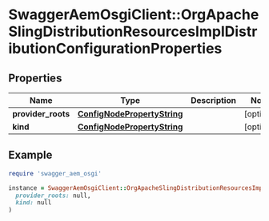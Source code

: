# SwaggerAemOsgiClient::OrgApacheSlingDistributionResourcesImplDistributionConfigurationProperties

## Properties

| Name | Type | Description | Notes |
| ---- | ---- | ----------- | ----- |
| **provider_roots** | [**ConfigNodePropertyString**](ConfigNodePropertyString.md) |  | [optional] |
| **kind** | [**ConfigNodePropertyString**](ConfigNodePropertyString.md) |  | [optional] |

## Example

```ruby
require 'swagger_aem_osgi'

instance = SwaggerAemOsgiClient::OrgApacheSlingDistributionResourcesImplDistributionConfigurationProperties.new(
  provider_roots: null,
  kind: null
)
```

